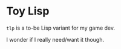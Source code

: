 # Toy Lisp

`tlp` is a to-be Lisp variant for my game dev.

I wonder if I really need/want it though.

